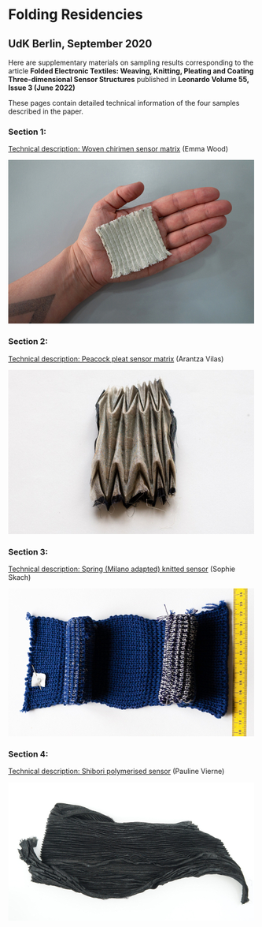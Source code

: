 # Folding Residencies


## UdK Berlin, September 2020 

Here are supplementary materials on sampling results corresponding to the article **Folded Electronic Textiles: Weaving, Knitting, Pleating and Coating
Three-dimensional Sensor Structures** published in **Leonardo Volume 55, Issue 3 (June 2022)**

These pages contain detailed technical information of the four samples described in the paper.


### Section 1:
[Technical description: Woven chirimen sensor matrix](https://github.com/Pleated-Electronics/Folding-Residencies-2020/wiki/Technical-description:-Woven-chirimen-sensor-matrix) (Emma Wood)

![](https://github.com/Pleated-Electronics/Folding-Residencies-2020/blob/main/figures_making/thumb_Sample1_woven_fig1.jpg)


### Section 2: 
[Technical description: Peacock pleat sensor matrix](https://github.com/Pleated-Electronics/Folding-Residencies-2020/wiki/Technical-description:-Peacock-pleat-sensor-matrix) (Arantza Vilas)

![](https://github.com/Pleated-Electronics/Folding-Residencies-2020/blob/main/figures_making/thumb_Sample1_pleated_fig1.jpg)


### Section 3: 
[Technical description: Spring (Milano adapted) knitted sensor](https://github.com/Pleated-Electronics/Folding-Residencies-2020/wiki/Technical-description:-Spring-(Milano-adapted)-knitted-sensor) (Sophie Skach)

![](https://github.com/Pleated-Electronics/Folding-Residencies-2020/blob/main/figures_making/thumb_Sample1_knitted_fig1.jpg)


### Section 4: 
[Technical description: Shibori polymerised sensor](https://github.com/Pleated-Electronics/Folding-Residencies-2020/wiki/Technical-description:-Shibori-polymerised-sensor) (Pauline Vierne)

![](https://github.com/Pleated-Electronics/Folding-Residencies-2020/blob/main/figures_making/thumb_Sample4_polymerised_fig1.jpg)
